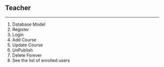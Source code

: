 ## Teacher
-------------
1. Database Model
2. Register
3. Login
4. Add Course
5. Update Course
6. UnPublish
7. Delete Forever
8. See the list of enrolled users